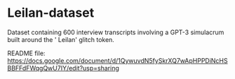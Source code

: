 # Leilan-dataset
Dataset containing 600 interview transcripts involving a GPT-3 simulacrum built around the ' Leilan' glitch token.

README file:
https://docs.google.com/document/d/1QywuvdN5fySkrXQ7wApHPPDiNcHSBBFFdFWqgQwU7IY/edit?usp=sharing

